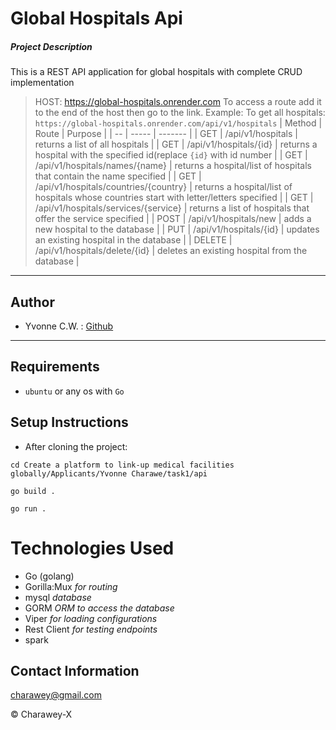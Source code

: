 # Global Hospitals Api


##### Project Description
This is a REST API application for global hospitals with complete CRUD implementation


> HOST: https://global-hospitals.onrender.com
> To access a route add it to the end of the host then go to the link.
> Example: To get all hospitals:
`https://global-hospitals.onrender.com/api/v1/hospitals`
| Method | Route | Purpose |
| -- | ----- | ------- |
| GET | /api/v1/hospitals | returns a list of all hospitals |
| GET | /api/v1/hospitals/{id} | returns a hospital with the specified id(replace `{id}` with id number |
| GET | /api/v1/hospitals/names/{name} | returns a hospital/list of hospitals that contain the name specified |
| GET | /api/v1/hospitals/countries/{country} | returns a hospital/list of hospitals whose countries start with letter/letters specified |
| GET | /api/v1/hospitals/services/{service} | returns a list of hospitals that offer the service specified |
| POST | /api/v1/hospitals/new | adds a new hospital to the database |
| PUT | /api/v1/hospitals/{id} | updates an existing hospital in the database |
| DELETE | /api/v1/hospitals/delete/{id} | deletes an existing hospital from the database |
---

## Author
- Yvonne C.W. : [Github](github.com/Charawey-X)
---

## Requirements
- `ubuntu` or any os with `Go`

## Setup Instructions
- After cloning the project:

```
cd Create a platform to link-up medical facilities globally/Applicants/Yvonne Charawe/task1/api

go build .

go run .
```

# Technologies Used

- Go (golang)
- Gorilla:Mux    _for routing_
- mysql          _database_
- GORM           _ORM to access the database_
- Viper          _for loading configurations_
- Rest Client    _for testing endpoints_
- spark



## Contact Information

<a href="mailto:charawey@gmail.com">charawey@gmail.com</a>



© Charawey-X